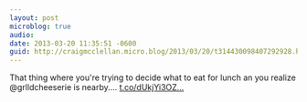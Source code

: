 ```yaml
---
layout: post
microblog: true
audio: 
date: 2013-03-20 11:35:51 -0600
guid: http://craigmcclellan.micro.blog/2013/03/20/t314430098407292928.html
---
```

That thing where you're trying to decide what to eat for lunch an you realize @grlldcheeserie is nearby.… [t.co/dUkjYi3OZ...](http://t.co/dUkjYi3OZO)
